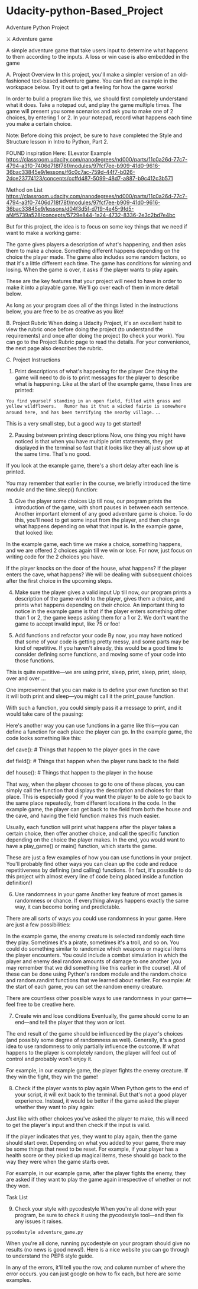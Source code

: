 # Udacity-python-Based_Project

Adventure Python Project

⚔️ Adventure game

 A simple adventure game that take users input to determine what happens to them according to the inputs. 
A loss or win case is also embedded in the game

A. Project Overview
In this project, you'll make a simpler version of an old-fashioned text-based adventure game. You can find an example in the workspace below. Try it out to get a feeling for how the game works!

In order to build a program like this, we should first completely understand what it does. Take a notepad out, and play the game multiple times. The game will present you some scenarios and ask you to make one of 2 choices, by entering 1 or 2. In your notepad, record what happens each time you make a certain choice.


Note: Before doing this project, be sure to have completed the Style and Structure lesson in Intro to Python, Part 2.

FOUND inspiration Here:
ELevator Example
https://classroom.udacity.com/nanodegrees/nd000/parts/11c0a26d-77c7-4794-a3f0-7406d718f78f/modules/97fcf7ee-b909-41d0-9616-36bac33845e9/lessons/f6c0c7ac-759d-44f7-b026-2dce23774123/concepts/ccffd487-5099-48d7-a887-b9c412c3b571

Method on List
https://classroom.udacity.com/nanodegrees/nd000/parts/11c0a26d-77c7-4794-a3f0-7406d718f78f/modules/97fcf7ee-b909-41d0-9616-36bac33845e9/lessons/d04f3d5f-d7f9-4e45-9fd5-af4f5739a528/concepts/5729e844-1a24-4732-8336-2e3c2bd7e4bc

But for this project, the idea is to focus on some key things that we need if want to make a working game:

The game gives players a description of what's happening, and then asks them to make a choice.
Something different happens depending on the choice the player made.
The game also includes some random factors, so that it's a little different each time.
The game has conditions for winning and losing.
When the game is over, it asks if the player wants to play again.

These are the key features that your project will need to have in order to make it into a playable game. We'll go over each of them in more detail below.

As long as your program does all of the things listed in the instructions below, you are free to be as creative as you like!

B. Project Rubric
When doing a Udacity Project, it's an excellent habit to view the rubric once before doing the project (to understand the requirements) and once after doing the project (to check your work). You can go to the Project Rubric page to read the details. For your convenience, the next page also describes the rubric.

C. Project Instructions
1. Print descriptions of what's happening for the player
One thing the game will need to do is to print messages for the player to describe what is happening. Like at the start of the example game, these lines are printed:

`You find yourself standing in an open field, filled with grass and yellow wildflowers.  
Rumor has it that a wicked fairie is somewhere around here, and has been terrifying the nearby village.`
...

This is a very small step, but a good way to get started!

2. Pausing between printing descriptions
Now, one thing you might have noticed is that when you have multiple print statements, they get displayed in the terminal so fast that it looks like they all just show up at the same time. That's no good.

If you look at the example game, there's a short delay after each line is printed.

You may remember that earlier in the course, we briefly introduced the time module and the time.sleep() function:

3. Give the player some choices
Up till now, our program prints the introduction of the game, with short pauses in between each sentence. Another important element of any good adventure game is choice. To do this, you'll need to get some input from the player, and then change what happens depending on what that input is. In the example game, that looked like:


In the example game, each time we make a choice, something happens, and we are offered 2 choices again till we win or lose. For now, just focus on writing code for the 2 choices you have.

If the player knocks on the door of the house, what happens?
If the player enters the cave, what happens?
We will be dealing with subsequent choices after the first choice in the upcoming steps.



4. Make sure the player gives a valid input
Up till now, our program prints a description of the game-world to the player, gives them a choice, and prints what happens depending on their choice. An important thing to notice in the example game is that if the player enters something other than 1 or 2, the game keeps asking them for a 1 or 2. We don't want the game to accept invalid input, like 75 or foo!

5. Add functions and refactor your code
By now, you may have noticed that some of your code is getting pretty messy, and some parts may be kind of repetitive. If you haven't already, this would be a good time to consider defining some functions, and moving some of your code into those functions.

This is quite repetitive—we are using print, sleep, print, sleep, print, sleep, over and over ...

One improvement that you can make is to define your own function so that it will both print and sleep—you might call it the print_pause function.

With such a function, you could simply pass it a message to print, and it would take care of the pausing:

Here's another way you can use functions in a game like this—you can define a function for each place the player can go. In the example game, the code looks something like this:

 

def cave():
    # Things that happen to the player goes in the cave  

def field():
    # Things that happen when the player runs back to the field

def house():
    # Things that happen to the player in the house


That way, when the player chooses to go to one of these places, you can simply call the function that displays the description and choices for that place. This is especially good if you want the player to be able to go back to the same place repeatedly, from different locations in the code. In the example game, the player can get back to the field from both the house and the cave, and having the field function makes this much easier.

Usually, each function will print what happens after the player takes a certain choice, then offer another choice, and call the specific function depending on the choice the player makes. In the end, you would want to have a play_game() or main() function, which starts the game.

These are just a few examples of how you can use functions in your project. You'll probably find other ways you can clean up the code and reduce repetitiveness by defining (and calling) functions. (In fact, it's possible to do this project with almost every line of code being placed inside a function definition!)   

6. Use randomness in your game
Another key feature of most games is randomness or chance. If everything always happens exactly the same way, it can become boring and predictable.

There are all sorts of ways you could use randomness in your game. Here are just a few possibilities:

In the example game, the enemy creature is selected randomly each time they play. Sometimes it's a pirate, sometimes it's a troll, and so on.
You could do something similar to randomize which weapons or magical items the player encounters.
You could include a combat simulation in which the player and enemy deal random amounts of damage to one another (you may remember that we did something like this earlier in the course).
All of these can be done using Python's random module and the random.choice and random.randint functions that we learned about earlier. For example: At the start of each game, you can set the random enemy creature.

There are countless other possible ways to use randomness in your game—feel free to be creative here.

7. Create win and lose conditions
Eventually, the game should come to an end—and tell the player that they won or lost.

The end result of the game should be influenced by the player's choices (and possibly some degree of randomness as well). Generally, it's a good idea to use randomness to only partially influence the outcome. If what happens to the player is completely random, the player will feel out of control and probably won't enjoy it.

For example, in our example game, the player fights the enemy creature. If they win the fight, they win the game!

8. Check if the player wants to play again
When Python gets to the end of your script, it will exit back to the terminal. But that's not a good player experience. Instead, it would be better if the game asked the player whether they want to play again:

Just like with other choices you've asked the player to make, this will need to get the player's input and then check if the input is valid.

If the player indicates that yes, they want to play again, then the game should start over. Depending on what you added to your game, there may be some things that need to be reset. For example, if your player has a health score or they picked up magical items, these should go back to the way they were when the game starts over.

For example, in our example game, after the player fights the enemy, they are asked if they want to play the game again irrespective of whether or not they won.

Task List

9. Check your style with pycodestyle
When you're all done with your program, be sure to check it using the pycodestyle tool—and then fix any issues it raises.

`pycodestyle adventure_game.py`

When you're all done, running pycodestyle on your program should give no results (no news is good news!). Here is a nice website you can go through to understand the PEP8 style guide.

In any of the errors, it'll tell you the row, and column number of where the error occurs. you can just google on how to fix each, but here are some examples.


